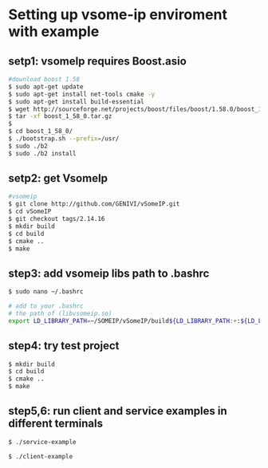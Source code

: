 # Setting up vsome-ip enviroment with example

## setp1: vsomeIp requires Boost.asio
```bash
#download boost 1.58
$ sudo apt-get update
$ sudo apt-get install net-tools cmake -y
$ sudo apt-get install build-essential
$ wget http://sourceforge.net/projects/boost/files/boost/1.58.0/boost_1_58_0.tar.gz
$ tar -xf boost_1_58_0.tar.gz
$
$ cd boost_1_58_0/
$ ./bootstrap.sh --prefix=/usr/
$ sudo ./b2
$ sudo ./b2 install
```

## setp2: get VsomeIp
```bash
#vsomeip
$ git clone http://github.com/GENIVI/vSomeIP.git
$ cd vSomeIP
$ git checkout tags/2.14.16
$ mkdir build
$ cd build
$ cmake ..
$ make
```
## step3: add vsomeip libs path to .bashrc
```bash
$ sudo nano ~/.bashrc
```
```bash
# add to your .bashrc
# the path of (libvsomeip.so)
export LD_LIBRARY_PATH=~/SOMEIP/vSomeIP/build${LD_LIBRARY_PATH:+:${LD_LIBRARY_PATH}}
```
## step4: try test project
```bash
$ mkdir build
$ cd build
$ cmake ..
$ make
```

## step5,6: run client and service examples in different terminals
```bash
$ ./service-example
```
```bash
$ ./client-example
```



